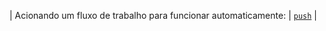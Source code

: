 | Acionando um fluxo de trabalho para funcionar automaticamente: | [`push`](/actions/using-workflows/events-that-trigger-workflows#push) |